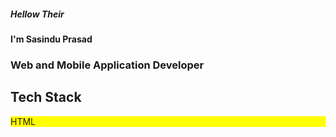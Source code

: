 <H5>Hellow Their</H5>
<H4>I'm Sasindu Prasad</H4>
<H3>Web and Mobile Application Developer</H3>

<H2>Tech Stack</H2>
<div id="badges" style="background-color: yellow;">HTML</div>

